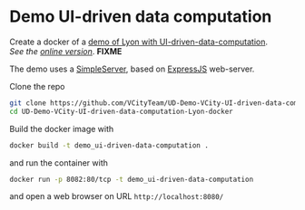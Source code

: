 # Demo UI-driven data computation

Create a docker of a [demo of Lyon with UI-driven-data-computation](https://github.com/VCityTeam/UD-Demo-VCity-UI-driven-data-computation-Lyon).  
_See the [online version](https://lods-lyon.vcityliris.data.alpha.grandlyon.com/)_. __FIXME__

The demo uses a [SimpleServer](https://github.com/VCityTeam/UD-SimpleServer), based on [ExpressJS](https://en.wikipedia.org/wiki/Express.js) web-server.

Clone the repo

```bash
git clone https://github.com/VCityTeam/UD-Demo-VCity-UI-driven-data-computation-Lyon-docker.git
cd UD-Demo-VCity-UI-driven-data-computation-Lyon-docker
```

Build the docker image with

```bash
docker build -t demo_ui-driven-data-computation .
```

and run the container with

```bash
docker run -p 8082:80/tcp -t demo_ui-driven-data-computation
```

and open a web browser on URL `http://localhost:8080/`
